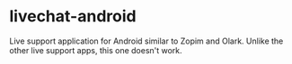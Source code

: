 # livechat-android

Live support application for Android similar to Zopim and Olark. Unlike the other live support apps, this one doesn't work.
